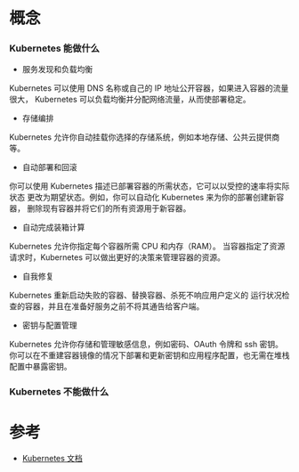 
# 概念

### Kubernetes 能做什么
* 服务发现和负载均衡

Kubernetes 可以使用 DNS 名称或自己的 IP 地址公开容器，如果进入容器的流量很大， Kubernetes 可以负载均衡并分配网络流量，从而使部署稳定。

* 存储编排

Kubernetes 允许你自动挂载你选择的存储系统，例如本地存储、公共云提供商等。

* 自动部署和回滚

你可以使用 Kubernetes 描述已部署容器的所需状态，它可以以受控的速率将实际状态 更改为期望状态。例如，你可以自动化 Kubernetes 来为你的部署创建新容器， 删除现有容器并将它们的所有资源用于新容器。

* 自动完成装箱计算

Kubernetes 允许你指定每个容器所需 CPU 和内存（RAM）。 当容器指定了资源请求时，Kubernetes 可以做出更好的决策来管理容器的资源。

* 自我修复

Kubernetes 重新启动失败的容器、替换容器、杀死不响应用户定义的 运行状况检查的容器，并且在准备好服务之前不将其通告给客户端。

* 密钥与配置管理

Kubernetes 允许你存储和管理敏感信息，例如密码、OAuth 令牌和 ssh 密钥。 你可以在不重建容器镜像的情况下部署和更新密钥和应用程序配置，也无需在堆栈配置中暴露密钥。  


### Kubernetes 不能做什么







# 参考

* [Kubernetes 文档](https://kubernetes.io/zh/docs/home/)